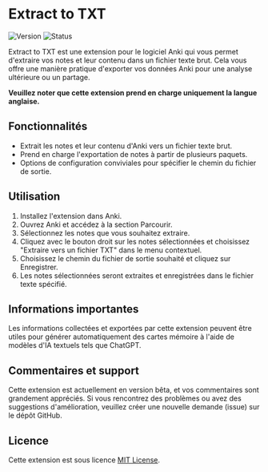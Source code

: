 # Extract to TXT

![Version](https://img.shields.io/badge/version-b1.0.0-blue.svg)
![Status](https://img.shields.io/badge/status-beta-orange.svg)

Extract to TXT est une extension pour le logiciel Anki qui vous permet d'extraire vos notes et leur contenu dans un fichier texte brut. Cela vous offre une manière pratique d'exporter vos données Anki pour une analyse ultérieure ou un partage.

**Veuillez noter que cette extension prend en charge uniquement la langue anglaise.**

## Fonctionnalités

- Extrait les notes et leur contenu d'Anki vers un fichier texte brut.
- Prend en charge l'exportation de notes à partir de plusieurs paquets.
- Options de configuration conviviales pour spécifier le chemin du fichier de sortie.

## Utilisation

1. Installez l'extension dans Anki.
2. Ouvrez Anki et accédez à la section Parcourir.
3. Sélectionnez les notes que vous souhaitez extraire.
4. Cliquez avec le bouton droit sur les notes sélectionnées et choisissez "Extraire vers un fichier TXT" dans le menu contextuel.
5. Choisissez le chemin du fichier de sortie souhaité et cliquez sur Enregistrer.
6. Les notes sélectionnées seront extraites et enregistrées dans le fichier texte spécifié.

## Informations importantes

Les informations collectées et exportées par cette extension peuvent être utiles pour générer automatiquement des cartes mémoire à l'aide de modèles d'IA textuels tels que ChatGPT.

## Commentaires et support

Cette extension est actuellement en version bêta, et vos commentaires sont grandement appréciés. Si vous rencontrez des problèmes ou avez des suggestions d'amélioration, veuillez créer une nouvelle demande (issue) sur le dépôt GitHub.

## Licence

Cette extension est sous licence [MIT License](LICENSE).
